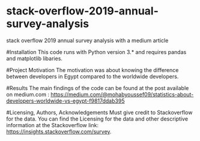 # stack-overflow-2019-annual-survey-analysis
stack overflow 2019 annual survey analysis with a medium article

#Installation
This code runs with Python version 3.* and requires pandas and matplotlib libaries.

#Project Motivation
The motivation was about knowing the difference between developers in Egypt compared to the worldwide developers.

#Results
The main findings of the code can be found at the post available on medium.com : https://medium.com/@mohabyoussef09/statistics-about-developers-worldwide-vs-egypt-f9817ddab395

#Licensing, Authors, Acknowledgements
Must give credit to Stackoverflow for the data. You can find the Licensing for the data and other descriptive information at the Stackoverflow link: https://insights.stackoverflow.com/survey.
